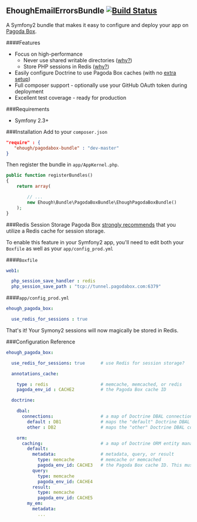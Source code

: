 ## EhoughEmailErrorsBundle [![Build Status](https://secure.travis-ci.org/ehough/pagodabox-bundle.png)](http://travis-ci.org/ehough/pagodabox-bundle)
A Symfony2 bundle that makes it easy to configure and deploy your app on [Pagoda Box](https://pagodabox.com/).

####Features

* Focus on high-performance
  * Never use shared writable directories ([why?](http://blog.pagodabox.com/shared-writable-storage-interruption/))
  * Store PHP sessions in Redis ([why?](http://blog.pagodabox.com/store-sessions-redis-shared-writable-storage/))
* Easily configure Doctrine to use Pagoda Box caches (with no [extra setup](https://github.com/pagodabox/symfony-demo))
* Full composer support - optionally use your GitHub OAuth token during deployment
* Excellent test coverage - ready for production

###Requirements
* Symfony 2.3+

###Installation
Add to your `composer.json`

 ```json
"require" : {
    "ehough/pagodabox-bundle" : "dev-master"
}
```

Then register the bundle in `app/AppKernel.php`.

```php
public function registerBundles()
{
    return array(

        // ...
        new Ehough\Bundle\PagodaBoxBundle\EhoughPagodaBoxBundle()
    );
}
```

###Redis Session Storage
Pagoda Box [strongly recommends](http://blog.pagodabox.com/store-sessions-redis-shared-writable-storage/) that you
utilize a Redis cache for session storage.

To enable this feature in your Symfony2 app, you'll need to edit both your `Boxfile` as well as your `app/config_prod.yml`

####`Boxfile`
```yml
web1:

  php_session_save_handler : redis
  php_session_save_path : "tcp://tunnel.pagodabox.com:6379"
```

####`app/config_prod.yml`
```yml
ehough_pagoda_box:

  use_redis_for_sessions : true
```

That's it! Your Symony2 sessions will now magically be stored in Redis.



###Configuration Reference

```yml
ehough_pagoda_box:

  use_redis_for_sessions: true      # use Redis for session storage?

  annotations_cache:

    type : redis                    # memcache, memcached, or redis
    pagoda_env_id : CACHE2          # the Pagoda Box cache ID

  doctrine:

	dbal:
	  connections:                  # a map of Doctrine DBAL connection IDs to Pagoda Box database IDs
	    default : DB1               # maps the "default" Doctrine DBAL connection to DB1_HOST, DB1_PORT, etc
	    other : DB2                 # maps the "other" Doctrine DBAL connection to DB2_HOST, DB2_PORT, etc

	orm:
	  caching:                      # a map of Doctrine ORM entity manager IDs to
	    default:
		  metadata:                 # metadata, query, or result
		    type: memcache          # memcache or memcached
      		pagoda_env_id: CACHE3 	# the Pagoda Box cache ID. This must be a Memcache cache!
          query:
            type: memcache
            pagoda_env_id: CACHE4
          result:
            type: memcache
            pagoda_env_id: CACHE5
        my_em:
          metadata:
            ...
```